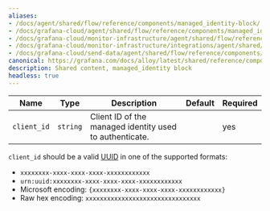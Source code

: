 ```yaml
---
aliases:
- /docs/agent/shared/flow/reference/components/managed_identity-block/
- /docs/grafana-cloud/agent/shared/flow/reference/components/managed_identity-block/
- /docs/grafana-cloud/monitor-infrastructure/agent/shared/flow/reference/components/managed_identity-block/
- /docs/grafana-cloud/monitor-infrastructure/integrations/agent/shared/flow/reference/components/managed_identity-block/
- /docs/grafana-cloud/send-data/agent/shared/flow/reference/components/managed_identity-block/
canonical: https://grafana.com/docs/alloy/latest/shared/reference/components/managed_identity-block/
description: Shared content, managed_identity block
headless: true
---
```


Name        | Type     | Description                                             | Default | Required
------------|----------|---------------------------------------------------------|---------|---------
`client_id` | `string` | Client ID of the managed identity used to authenticate. |         | yes

`client_id` should be a valid [UUID][] in one of the supported formats:
* `xxxxxxxx-xxxx-xxxx-xxxx-xxxxxxxxxxxx`
* `urn:uuid:xxxxxxxx-xxxx-xxxx-xxxx-xxxxxxxxxxxx`
* Microsoft encoding: `{xxxxxxxx-xxxx-xxxx-xxxx-xxxxxxxxxxxx}`
* Raw hex encoding: `xxxxxxxxxxxxxxxxxxxxxxxxxxxxxxxx`

[UUID]: https://en.wikipedia.org/wiki/Universally_unique_identifier
